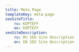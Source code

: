 ```yaml
---
title: Meta Page
templateKey: meta-page
seoSiteTitle:
    ru: KOPTEFF
    en: KOPTEFF
seoSiteDescription:
    ru: RU SEO Site Description
    en: EN SEO Site Description
---
```

